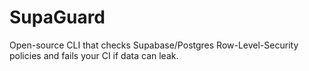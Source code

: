 # SupaGuard

Open-source CLI that checks Supabase/Postgres Row-Level-Security policies and fails your CI if data can leak. 
